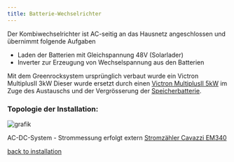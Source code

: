 ```yaml
---
title: Batterie-Wechselrichter
---
```


Der Kombiwechselrichter ist AC-seitig an das Hausnetz angeschlossen und übernimmt folgende Aufgaben
- Laden der Batterien mit Gleichspannung 48V (Solarlader)
- Inverter zur Erzeugung von Wechselspannung aus den Batterien

Mit dem Greenrocksystem ursprünglich verbaut wurde ein Victron MultiplusII 3kW 
Dieser wurde ersetzt durch einen [Victron MultiplusII 5kW](https://www.victronenergy.de/inverters-chargers/multiplus-ii) im Zuge des Austauschs und der Vergrösserung der [Speicherbatterie](Pylontech.md).

### Topologie der Installation:
![grafik](https://github.com/user-attachments/assets/2d932e9a-123b-46e1-9953-30a096f3e4ad)

AC-DC-System - Strommessung erfolgt extern [Stromzähler Cavazzi EM340](https://www.victronenergy.com/upload/documents/Datasheet-Energy-Meters-Selection-Guide-EN.pdf)






[back to installation](installation.md)
